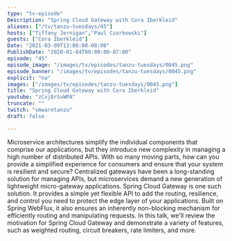 ```yaml
---
type: "tv-episode"
Description: "Spring Cloud Gateway with Cora Iberkleid"
aliases: ["/tv/tanzu-tuesdays/45"]
hosts: ["Tiffany Jernigan","Paul Czarkowski"]
guests: ["Cora Iberkleid"]
Date: "2021-03-09T13:00:00-08:00"
PublishDate: "2020-01-04T00:00:00-07:00"
episode: "45"
episode_image: "/images/tv/episodes/tanzu-tuesdays/0045.png"
episode_banner: "/images/tv/episodes/tanzu-tuesdays/0045.png"
explicit: "no"
images: ["/images/tv/episodes/tanzu-tuesdays/0045.png"]
title: "Spring Cloud Gateway with Cora Iberkleid"
youtube: "zCvj8rSvWPA"
truncate: ""
twitch: "vmwaretanzu"
draft: false

---
```


Microservice architectures simplify the individual components that comprise our applications, but they introduce new complexity in managing a high number of distributed APIs. With so many moving parts, how can you provide a simplified experience for consumers and ensure that your system is resilient and secure? Centralized gateways have been a long-standing solution for managing APIs, but microservices demand a new generation of lightweight micro-gateway applications. Spring Cloud Gateway is one such solution. It provides a simple yet flexible API to add the routing, resilience, and control you need to protect the edge layer of your applications. Built on Spring WebFlux, it also ensures an inherently non-blocking mechanism for efficiently routing and manipulating requests.  In this talk, we'll review the motivation for Spring Cloud Gateway and demonstrate a variety of features, such as weighted routing, circuit breakers, rate limiters, and more.
